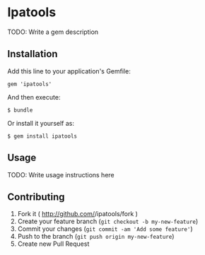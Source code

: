 # Ipatools

TODO: Write a gem description

## Installation

Add this line to your application's Gemfile:

    gem 'ipatools'

And then execute:

    $ bundle

Or install it yourself as:

    $ gem install ipatools

## Usage

TODO: Write usage instructions here

## Contributing

1. Fork it ( http://github.com/<my-github-username>/ipatools/fork )
2. Create your feature branch (`git checkout -b my-new-feature`)
3. Commit your changes (`git commit -am 'Add some feature'`)
4. Push to the branch (`git push origin my-new-feature`)
5. Create new Pull Request

